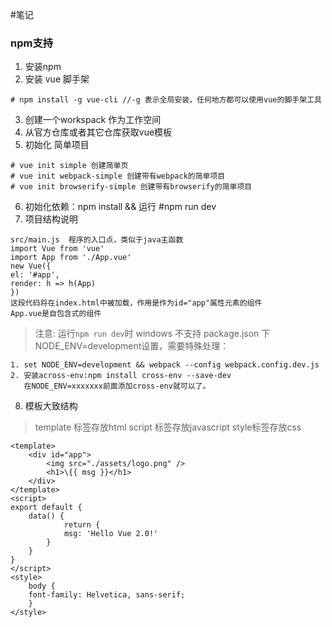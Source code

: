 #笔记
### npm支持
1. 安装npm
2. 安装 vue 脚手架
```
# npm install -g vue-cli //-g 表示全局安装，任何地方都可以使用vue的脚手架工具
```
3. 创建一个workspack 作为工作空间
4. 从官方仓库或者其它仓库获取vue模板
5. 初始化 简单项目　
```
# vue init simple 创建简单页
# vue init webpack-simple 创建带有webpack的简单项目
# vue init browserify-simple 创建带有browserify的简单项目
```
6. 初始化依赖：npm install && 运行 #npm run dev
7. 项目结构说明
```
src/main.js  程序的入口点，类似于java主函数
import Vue from 'vue'
import App from './App.vue'
new Vue({
el: '#app',
render: h => h(App)
})
这段代码将在index.html中被加载，作用是作为id="app"属性元素的组件
App.vue是自包含式的组件
```

> 注意: 运行`npm run dev`时 windows 不支持 package.json 下 NODE_ENV=development设置，需要特殊处理：

```
1. set NODE_ENV=development && webpack --config webpack.config.dev.js
2. 安装across-env:npm install cross-env --save-dev
   在NODE_ENV=xxxxxxx前面添加cross-env就可以了。

```

8. 模板大致结构
> template 标签存放html script 标签存放javascript style标签存放css

```
<template>
	<div id="app">
		<img src="./assets/logo.png" />
        <h1>\{{ msg }}</h1>
    </div>
</template>
<script>
export default {
    data() {
            return {
            msg: 'Hello Vue 2.0!'
        }
    }
}
</script>
<style>
    body {
    font-family: Helvetica, sans-serif;
    }
</style>
```

